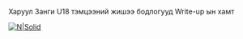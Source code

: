 Харуул Занги U18 тэмцээний жишээ бодлогууд Write-up ын хамт 

[![N|Solid](https://github.com/DCERT-MNDC/HZ-U18/blob/master/include/10.jpg)](https://github.com/DCERT-MNDC/HZ-U18/blob/master/include/10.jpg)
